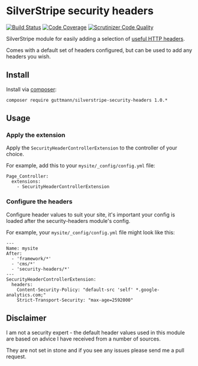 # SilverStripe security headers

[![Build Status](https://travis-ci.org/guttmann/metapod.svg?branch=master)](https://travis-ci.org/guttmann/metapod)
[![Code Coverage](https://scrutinizer-ci.com/g/guttmann/metapod/badges/coverage.png?b=master)](https://scrutinizer-ci.com/g/guttmann/metapod/?branch=master)
[![Scrutinizer Code Quality](https://scrutinizer-ci.com/g/guttmann/metapod/badges/quality-score.png?b=master)](https://scrutinizer-ci.com/g/guttmann/metapod/?branch=master)

SilverStripe module for easily adding a selection of [useful HTTP headers](https://www.owasp.org/index.php/List_of_useful_HTTP_headers).

Comes with a default set of headers configured, but can be used to add any headers you wish.

## Install

Install via [composer](https://getcomposer.org):

    composer require guttmann/silverstripe-security-headers 1.0.*

## Usage

### Apply the extension

Apply the `SecurityHeaderControllerExtension` to the controller of your choice.

For example, add this to your `mysite/_config/config.yml` file:

    Page_Controller:
      extensions:
        - SecurityHeaderControllerExtension

### Configure the headers

Configure header values to suit your site, it's important your config is loaded
after the security-headers module's config.

For example, your `mysite/_config/config.yml` file might look like this:

    ---
    Name: mysite
    After:
      - 'framework/*'
      - 'cms/*'
      - 'security-headers/*'
    ---
    SecurityHeaderControllerExtension:
      headers:
        Content-Security-Policy: "default-src 'self' *.google-analytics.com;"
        Strict-Transport-Security: "max-age=2592000"

## Disclaimer

I am not a security expert - the default header values used in this module are
based on advice I have received from a number of sources.

They are not set in stone and if you see any issues please send me a pull request.
